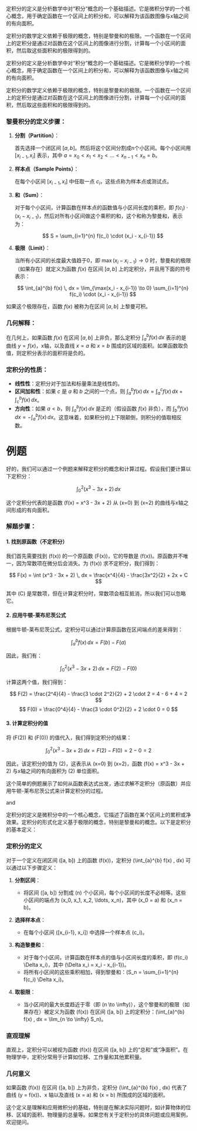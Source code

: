 
定积分的定义是分析数学中对“积分”概念的一个基础描述。它是微积分学的一个核心概念，用于确定函数在一个区间上的积分和，可以解释为该函数图像与x轴之间的有向面积。

定积分的数学定义依赖于极限的概念，特别是黎曼和的极限。一个函数在一个区间上的定积分是通过对函数在这个区间上的图像进行分割，计算每一个小区间的面积，然后取这些面积和的极限得到的。

定积分的定义是分析数学中对“积分”概念的一个基础描述。它是微积分学的一个核心概念，用于确定函数在一个区间上的积分和，可以解释为该函数图像与x轴之间的有向面积。

定积分的数学定义依赖于极限的概念，特别是黎曼和的极限。一个函数在一个区间上的定积分是通过对函数在这个区间上的图像进行分割，计算每一个小区间的面积，然后取这些面积和的极限得到的。

### 黎曼积分的定义步骤：

1. **分割（Partition）**：
   
   首先选择一个闭区间 $[a, b]$。然后将这个区间分割成n个小区间。每个小区间用 $[x_{i-1}, x_i]$ 表示，其中 $a = x_0 < x_1 < x_2 < ... < x_{n-1} < x_n = b$。

2. **样本点（Sample Points）**：

   在每个小区间 $[x_{i-1}, x_i]$ 中任取一点 $c_i$，这些点称为样本点或测试点。

3. **和（Sum）**：

   对于每个小区间，计算函数在样本点的函数值与小区间长度的乘积，即 $f(c_i) \cdot (x_i - x_{i-1})$，然后对所有小区间做这个乘积的和，这个和称为黎曼和，表示为：

   $$ S = \sum_{i=1}^{n} f(c_i) \cdot (x_i - x_{i-1}) $$

4. **极限（Limit）**：

   当所有小区间的长度最大值趋于0，即 $\max(x_i - x_{i-1}) \to 0$ 时，黎曼和的极限（如果存在）就定义为函数 $f(x)$ 在区间 $[a, b]$ 上的定积分，并且用下面的符号表示：

   $$ \int_{a}^{b} f(x) \, dx = \lim_{\max(x_i - x_{i-1}) \to 0} \sum_{i=1}^{n} f(c_i) \cdot (x_i - x_{i-1}) $$

如果这个极限存在，函数 $f(x)$ 被称为在区间 $[a, b]$ 上黎曼可积。

### 几何解释：

在几何上，如果函数 $f(x)$ 在区间 $[a, b]$ 上非负，那么定积分 $\int_{a}^{b} f(x) \, dx$ 表示的是曲线 $y=f(x)$，x轴，以及直线 $x=a$ 和 $x=b$ 围成的区域的面积。如果函数取负值，则定积分表示的面积将是负的。

### 定积分的性质：

- **线性性**：定积分对于加法和标量乘法是线性的。
- **区间加和性**：如果 $c$ 是 $a$ 和 $b$ 之间的一个点，则 $\int_{a}^{b} f(x) \, dx = \int_{a}^{c} f(x) \, dx + \int_{c}^{b} f(x) \, dx$。
- **方向性**：如果 $a < b$，则 $\int_{a}^{b} f(x) \, dx$ 是正的（假设函数 $f(x)$ 非负），而 $\int_{b}^{a} f(x) \, dx = -\int_{a}^{b} f(x) \, dx$。这意味着，如果积分的上下限颠倒，则积分的值取相反数。

# 例题
好的，我们可以通过一个例题来解释定积分的概念和计算过程。假设我们要计算以下定积分：

$$ \int_{0}^{2} (x^3 - 3x + 2) \, dx $$

这个定积分代表的是函数 \(f(x) = x^3 - 3x + 2\) 从 \(x=0\) 到 \(x=2\) 的曲线与x轴之间形成的有向面积。

### 解题步骤：

#### 1. 找到原函数（不定积分）

我们首先需要找到 \(f(x)\) 的一个原函数 \(F(x)\)，它的导数是 \(f(x)\)。原函数并不唯一，因为常数项在微分后会消失。为 \(f(x)\) 求不定积分，我们得到：

$$ F(x) = \int (x^3 - 3x + 2) \, dx = \frac{x^4}{4} - \frac{3x^2}{2} + 2x + C $$

其中 \(C\) 是常数项，但在计算定积分时，常数项会相互抵消，所以我们可以忽略它。

#### 2. 应用牛顿-莱布尼茨公式

根据牛顿-莱布尼茨公式，定积分可以通过计算原函数在区间端点的差来得到：

$$ \int_{a}^{b} f(x) \, dx = F(b) - F(a) $$

因此，我们有：

$$ \int_{0}^{2} (x^3 - 3x + 2) \, dx = F(2) - F(0) $$

计算这两个值，我们得到：

$$ F(2) = \frac{2^4}{4} - \frac{3 \cdot 2^2}{2} + 2 \cdot 2 = 4 - 6 + 4 = 2 $$
$$ F(0) = \frac{0^4}{4} - \frac{3 \cdot 0^2}{2} + 2 \cdot 0 = 0 $$

#### 3. 计算定积分的值

将 \(F(2)\) 和 \(F(0)\) 的值代入，我们得到定积分的结果：

$$ \int_{0}^{2} (x^3 - 3x + 2) \, dx = F(2) - F(0) = 2 - 0 = 2 $$

因此，该定积分的值为 \(2\)，这表示从 \(x=0\) 到 \(x=2\)，函数 \(f(x) = x^3 - 3x + 2\) 与x轴之间的有向面积为 \(2\) 单位面积。

这个简单的例题展示了如何从函数表达式出发，通过求解不定积分（原函数）并应用牛顿-莱布尼茨公式来计算定积分的过程。

and

定积分的定义是微积分中的一个核心概念，它描述了函数在某个区间上的累积或净效果。定积分的形式化定义基于极限的概念，特别是黎曼和的概念。以下是定积分的基本定义：

### 定积分的定义
对于一个定义在闭区间 \([a, b]\) 上的函数 \(f(x)\)，定积分 \(\int_{a}^{b} f(x) \, dx\) 可以通过以下步骤定义：

1. **分割区间**：
   - 将区间 \([a, b]\) 分割成 \(n\) 个小区间，每个小区间的长度不必相等。这些小区间的端点为 \(x_0, x_1, x_2, \ldots, x_n\)，其中 \(x_0 = a\) 和 \(x_n = b\)。

2. **选择样本点**：
   - 在每个小区间 \([x_{i-1}, x_i]\) 中选择一个样本点 \(c_i\)。

3. **构造黎曼和**：
   - 对于每个小区间，计算函数在样本点的值与小区间长度的乘积，即 \(f(c_i) \Delta x_i\)，其中 \(\Delta x_i = x_i - x_{i-1}\)。
   - 将所有小区间的这些乘积相加，得到黎曼和：\(S_n = \sum_{i=1}^{n} f(c_i) \Delta x_i\)。

4. **取极限**：
   - 当小区间的最大长度趋近于零（即 \(n \to \infty\)），这个黎曼和的极限（如果存在）被定义为函数 \(f(x)\) 在区间 \([a, b]\) 上的定积分：\(\int_{a}^{b} f(x) \, dx = \lim_{n \to \infty} S_n\)。

### 直观理解
直观上，定积分可以被视为函数 \(f(x)\) 在区间 \([a, b]\) 上的“总和”或“净面积”。在物理学中，定积分常用于计算如位移、工作量和其他累积量。

### 几何意义
如果函数 \(f(x)\) 在区间 \([a, b]\) 上为非负，定积分 \(\int_{a}^{b} f(x) \, dx\) 代表了曲线 \(y = f(x)\)、x 轴以及直线 \(x = a\) 和 \(x = b\) 所围成的区域的面积。

这个定义是理解和应用微积分的基础，特别是在解决实际问题时，如计算物体的位移、区域的面积、物理量的总量等。如果您有关于定积分的具体问题或应用案例，欢迎提问。
